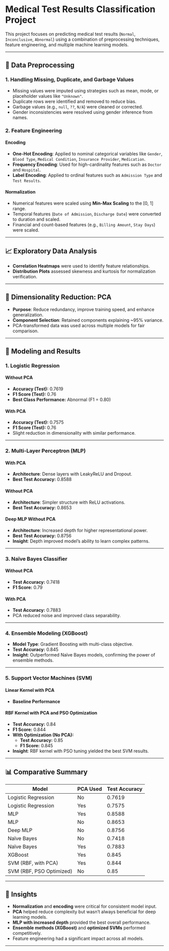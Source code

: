 # Medical Test Results Classification Project

This project focuses on predicting medical test results (`Normal`, `Inconclusive`, `Abnormal`) using a combination of preprocessing techniques, feature engineering, and multiple machine learning models.

---

## 🧹 Data Preprocessing

### 1. Handling Missing, Duplicate, and Garbage Values
- Missing values were imputed using strategies such as mean, mode, or placeholder values like `"Unknown"`.
- Duplicate rows were identified and removed to reduce bias.
- Garbage values (e.g., `null`, `??`, `N/A`) were cleaned or corrected.
- Gender inconsistencies were resolved using gender inference from names.

### 2. Feature Engineering

#### Encoding
- **One-Hot Encoding**: Applied to nominal categorical variables like `Gender`, `Blood Type`, `Medical Condition`, `Insurance Provider`, `Medication`.
- **Frequency Encoding**: Used for high-cardinality features such as `Doctor` and `Hospital`.
- **Label Encoding**: Applied to ordinal features such as `Admission Type` and `Test Results`.

#### Normalization
- Numerical features were scaled using **Min-Max Scaling** to the [0, 1] range.
- Temporal features (`Date of Admission`, `Discharge Date`) were converted to duration and scaled.
- Financial and count-based features (e.g., `Billing Amount`, `Stay Days`) were scaled.

---

## 📈 Exploratory Data Analysis

- **Correlation Heatmaps** were used to identify feature relationships.
- **Distribution Plots** assessed skewness and kurtosis for normalization verification.

---

## 🧪 Dimensionality Reduction: PCA

- **Purpose**: Reduce redundancy, improve training speed, and enhance generalization.
- **Component Selection**: Retained components explaining ~95% variance.
- PCA-transformed data was used across multiple models for fair comparison.

---

## 🤖 Modeling and Results

### 1. Logistic Regression

#### Without PCA
- **Accuracy (Test):** 0.7619  
- **F1 Score (Test):** 0.76  
- **Best Class Performance:** Abnormal (F1 = 0.80)

#### With PCA
- **Accuracy (Test):** 0.7575  
- **F1 Score (Test):** 0.76  
- Slight reduction in dimensionality with similar performance.

---

### 2. Multi-Layer Perceptron (MLP)

#### With PCA
- **Architecture**: Dense layers with LeakyReLU and Dropout.
- **Best Test Accuracy:** 0.8588

#### Without PCA
- **Architecture**: Simpler structure with ReLU activations.
- **Best Test Accuracy:** 0.8653

#### Deep MLP Without PCA
- **Architecture**: Increased depth for higher representational power.
- **Best Test Accuracy:** 0.8756  
- **Insight**: Depth improved model’s ability to learn complex patterns.

---

### 3. Naïve Bayes Classifier

#### Without PCA
- **Test Accuracy:** 0.7418  
- **F1 Score:** 0.79  

#### With PCA
- **Test Accuracy:** 0.7883  
- PCA reduced noise and improved class separability.

---

### 4. Ensemble Modeling (XGBoost)

- **Model Type**: Gradient Boosting with multi-class objective.
- **Test Accuracy:** 0.845  
- **Insight**: Outperformed Naïve Bayes models, confirming the power of ensemble methods.

---

### 5. Support Vector Machines (SVM)

#### Linear Kernel with PCA
- **Baseline Performance**

#### RBF Kernel with PCA and PSO Optimization
- **Test Accuracy:** 0.84  
- **F1 Score:** 0.844  
- **With Optimization (No PCA):**  
  - **Test Accuracy:** 0.85  
  - **F1 Score:** 0.845  
- **Insight**: RBF kernel with PSO tuning yielded the best SVM results.

---

## 📊 Comparative Summary

| Model                      | PCA Used | Test Accuracy |
|---------------------------|----------|----------------|
| Logistic Regression       | No       | 0.7619         |
| Logistic Regression       | Yes      | 0.7575         |
| MLP                       | Yes      | 0.8588         |
| MLP                       | No       | 0.8653         |
| Deep MLP                  | No       | 0.8756         |
| Naïve Bayes               | No       | 0.7418         |
| Naïve Bayes               | Yes      | 0.7883         |
| XGBoost                   | Yes      | 0.845          |
| SVM (RBF, with PCA)       | Yes      | 0.844          |
| SVM (RBF, PSO Optimized)  | No       | 0.85           |

---

## 📌 Insights

- **Normalization** and **encoding** were critical for consistent model input.
- **PCA** helped reduce complexity but wasn’t always beneficial for deep learning models.
- **MLP with increased depth** provided the best overall performance.
- **Ensemble methods (XGBoost)** and **optimized SVMs** performed competitively.
- Feature engineering had a significant impact across all models.

---
